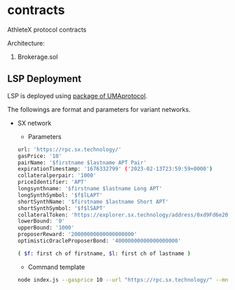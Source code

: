 # contracts
AthleteX protocol contracts

Architecture:

1) Brokerage.sol

## LSP Deployment

LSP is deployed using [package of UMAprotocol](https://github.com/UMAprotocol/launch-lsp).

The followings are format and parameters for variant networks.

- SX network

    - Parameters

    ```bash
    url: 'https://rpc.sx.technology/'
    gasPrice: '10'
    pairName: '$firstname $lastname APT Pair'
    expirationTimestamp: '1676332799' ('2023-02-13T23:59:59+0000')
    collateralperpair: '1000'
    priceIdentifier: 'APT'
    longsynthname: '$firstname $lastname Long APT'
    longSynthSymbol: '$f$lLAPT'
    shortSynthName: '$firstname $lastname Short APT'
    shortSynthSymbol: '$f$lSAPT'
    collateralToken: 'https://explorer.sx.technology/address/0xd9Fd6e207a2196e1C3FEd919fCFE91482f705909'
    lowerBound: '0'
    upperBound: '1000'
    proposerReward: '20000000000000000000'
    optimisticOracleProposerBond: '40000000000000000000'

    ( $f: first ch of firstname, $l: first ch of lastname )
    ```

    - Command template

    ```bash
    node index.js --gasprice 10 --url "https://rpc.sx.technology/" --mnemonic "12 phrase words here" --pairName "$firstname $lastname APT Pair" --expirationTimestamp 1676332799 --collateralPerPair 1000 --priceIdentifier APT --longSynthName "$firstname $lastname Long APT" --longSynthSymbol "$f$lLAPT" --shortSynthName "$firstname $lastname Short APT" --shortSynthSymbol "$f$lSAPT" --collateralToken 0xd9Fd6e207a2196e1C3FEd919fCFE91482f705909 --fpl Linear --lowerBound 0 --upperBound 1000 --proposerReward 20000000000000000000 --optimisticOracleProposerBond 40000000000000000000
    ```